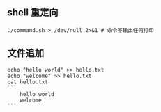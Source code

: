 ## shell 重定向
    
    ./command.sh > /dev/null 2>&1 # 命令不输出任何打印

## 文件追加
    
    echo "hello world" >> hello.txt
    echo "welcome" >> hello.txt
    cat hello.txt
    ```
        hello world
        welcome
    ```